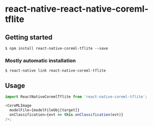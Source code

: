 # react-native-react-native-coreml-tflite

## Getting started

`$ npm install react-native-coreml-tflite --save`

### Mostly automatic installation

`$ react-native link react-native-coreml-tflite`

## Usage

```javascript
import ReactNativeCoremlTflite from 'react-native-coreml-tflite';

<CoreMLImage
  modelFile={modelFileObj[target]}
  onClassification={evt => this.onClassification(evt)}
/>;
```
